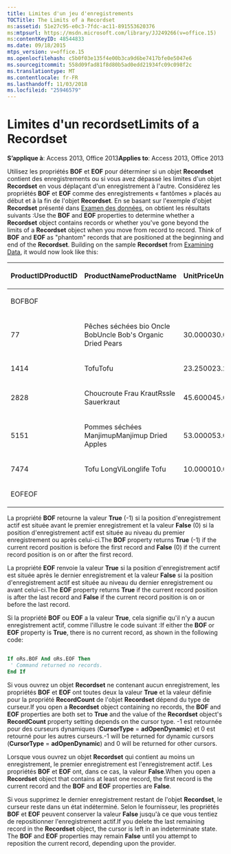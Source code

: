 ```yaml
---
title: Limites d'un jeu d'enregistrements
TOCTitle: The Limits of a Recordset
ms:assetid: 51e27c95-e0c3-7fdc-ac11-891553620376
ms:mtpsurl: https://msdn.microsoft.com/library/JJ249266(v=office.15)
ms:contentKeyID: 48544833
ms.date: 09/18/2015
mtps_version: v=office.15
ms.openlocfilehash: c5b0f03e135f4e00b3ca9d6be7417bfe0e5047e6
ms.sourcegitcommit: 558d09fad81f8d80b5ad0edd21934fc09c098f2c
ms.translationtype: MT
ms.contentlocale: fr-FR
ms.lasthandoff: 11/03/2018
ms.locfileid: "25946579"
---
```

# <a name="limits-of-a-recordset"></a><span data-ttu-id="d8413-102">Limites d'un recordset</span><span class="sxs-lookup"><span data-stu-id="d8413-102">Limits of a Recordset</span></span>


<span data-ttu-id="d8413-103">**S’applique à**: Access 2013, Office 2013</span><span class="sxs-lookup"><span data-stu-id="d8413-103">**Applies to**: Access 2013, Office 2013</span></span>

<span data-ttu-id="d8413-p101">Utilisez les propriétés **BOF** et **EOF** pour déterminer si un objet **Recordset** contient des enregistrements ou si vous avez dépassé les limites d'un objet **Recordset** en vous déplaçant d'un enregistrement à l'autre. Considérez les propriétés **BOF** et **EOF** comme des enregistrements « fantômes » placés au début et à la fin de l'objet **Recordset**. En se basant sur l'exemple d'objet **Recordset** présenté dans [Examen des données](chapter-3-examining-data.md), on obtient les résultats suivants :</span><span class="sxs-lookup"><span data-stu-id="d8413-p101">Use the **BOF** and **EOF** properties to determine whether a **Recordset** object contains records or whether you've gone beyond the limits of a **Recordset** object when you move from record to record. Think of **BOF** and **EOF** as "phantom" records that are positioned at the beginning and end of the **Recordset**. Building on the sample **Recordset** from [Examining Data](chapter-3-examining-data.md), it would now look like this:</span></span>

<table>
<colgroup>
<col style="width: 33%" />
<col style="width: 33%" />
<col style="width: 33%" />
</colgroup>
<thead>
<tr class="header">
<th><p><span data-ttu-id="d8413-107">ProductID</span><span class="sxs-lookup"><span data-stu-id="d8413-107">ProductID</span></span></p></th>
<th><p><span data-ttu-id="d8413-108">ProductName</span><span class="sxs-lookup"><span data-stu-id="d8413-108">ProductName</span></span></p></th>
<th><p><span data-ttu-id="d8413-109">UnitPrice</span><span class="sxs-lookup"><span data-stu-id="d8413-109">UnitPrice</span></span></p></th>
</tr>
</thead>
<tbody>
<tr class="odd">
<td><p><span data-ttu-id="d8413-110">BOF</span><span class="sxs-lookup"><span data-stu-id="d8413-110">BOF</span></span></p></td>
<td><p><br />
</p></td>
<td><p><br />
</p></td>
</tr>
<tr class="even">
<td><p><span data-ttu-id="d8413-111">7</span><span class="sxs-lookup"><span data-stu-id="d8413-111">7</span></span></p></td>
<td><p><span data-ttu-id="d8413-112">Pêches séchées bio Oncle Bob</span><span class="sxs-lookup"><span data-stu-id="d8413-112">Uncle Bob's Organic Dried Pears</span></span></p></td>
<td><p><span data-ttu-id="d8413-113">30.0000</span><span class="sxs-lookup"><span data-stu-id="d8413-113">30.0000</span></span></p></td>
</tr>
<tr class="odd">
<td><p><span data-ttu-id="d8413-114">14</span><span class="sxs-lookup"><span data-stu-id="d8413-114">14</span></span></p></td>
<td><p><span data-ttu-id="d8413-115">Tofu</span><span class="sxs-lookup"><span data-stu-id="d8413-115">Tofu</span></span></p></td>
<td><p><span data-ttu-id="d8413-116">23.2500</span><span class="sxs-lookup"><span data-stu-id="d8413-116">23.2500</span></span></p></td>
</tr>
<tr class="even">
<td><p><span data-ttu-id="d8413-117">28</span><span class="sxs-lookup"><span data-stu-id="d8413-117">28</span></span></p></td>
<td><p><span data-ttu-id="d8413-118">Choucroute Frau Kraut</span><span class="sxs-lookup"><span data-stu-id="d8413-118">Rssle Sauerkraut</span></span></p></td>
<td><p><span data-ttu-id="d8413-119">45.6000</span><span class="sxs-lookup"><span data-stu-id="d8413-119">45.6000</span></span></p></td>
</tr>
<tr class="odd">
<td><p><span data-ttu-id="d8413-120">51</span><span class="sxs-lookup"><span data-stu-id="d8413-120">51</span></span></p></td>
<td><p><span data-ttu-id="d8413-121">Pommes séchées Manjimup</span><span class="sxs-lookup"><span data-stu-id="d8413-121">Manjimup Dried Apples</span></span></p></td>
<td><p><span data-ttu-id="d8413-122">53.0000</span><span class="sxs-lookup"><span data-stu-id="d8413-122">53.0000</span></span></p></td>
</tr>
<tr class="even">
<td><p><span data-ttu-id="d8413-123">74</span><span class="sxs-lookup"><span data-stu-id="d8413-123">74</span></span></p></td>
<td><p><span data-ttu-id="d8413-124">Tofu LongVi</span><span class="sxs-lookup"><span data-stu-id="d8413-124">Longlife Tofu</span></span></p></td>
<td><p><span data-ttu-id="d8413-125">10.0000</span><span class="sxs-lookup"><span data-stu-id="d8413-125">10.0000</span></span></p></td>
</tr>
<tr class="odd">
<td><p><span data-ttu-id="d8413-126">EOF</span><span class="sxs-lookup"><span data-stu-id="d8413-126">EOF</span></span></p></td>
<td><p><br />
</p></td>
<td><p><br />
</p></td>
</tr>
</tbody>
</table>


<span data-ttu-id="d8413-127">La propriété **BOF** retourne la valeur **True** (-1) si la position d'enregistrement actif est située avant le premier enregistrement et la valeur **False** (0) si la position d'enregistrement actif est située au niveau du premier enregistrement ou après celui-ci.</span><span class="sxs-lookup"><span data-stu-id="d8413-127">The **BOF** property returns **True** (-1) if the current record position is before the first record and **False** (0) if the current record position is on or after the first record.</span></span>

<span data-ttu-id="d8413-128">La propriété **EOF** renvoie la valeur **True** si la position d'enregistrement actif est située après le dernier enregistrement et la valeur **False** si la position d'enregistrement actif est située au niveau du dernier enregistrement ou avant celui-ci.</span><span class="sxs-lookup"><span data-stu-id="d8413-128">The **EOF** property returns **True** if the current record position is after the last record and **False** if the current record position is on or before the last record.</span></span>

<span data-ttu-id="d8413-129">Si la propriété **BOF** ou **EOF** a la valeur **True**, cela signifie qu'il n'y a aucun enregistrement actif, comme l'illustre le code suivant :</span><span class="sxs-lookup"><span data-stu-id="d8413-129">If either the **BOF** or **EOF** property is **True**, there is no current record, as shown in the following code:</span></span>

```vb 
 
If oRs.BOF And oRs.EOF Then 
 ' Command returned no records. 
End If 
```

<span data-ttu-id="d8413-130">Si vous ouvrez un objet **Recordset** ne contenant aucun enregistrement, les propriétés **BOF** et **EOF** ont toutes deux la valeur **True** et la valeur définie pour la propriété **RecordCount** de l'objet **Recordset** dépend du type de curseur.</span><span class="sxs-lookup"><span data-stu-id="d8413-130">If you open a **Recordset** object containing no records, the **BOF** and **EOF** properties are both set to **True** and the value of the **Recordset** object's **RecordCount** property setting depends on the cursor type.</span></span> <span data-ttu-id="d8413-131">-1 est retournée pour des curseurs dynamiques (**CursorType** = **adOpenDynamic**) et 0 est retourné pour les autres curseurs.</span><span class="sxs-lookup"><span data-stu-id="d8413-131">-1 will be returned for dynamic cursors (**CursorType** = **adOpenDynamic**) and 0 will be returned for other cursors.</span></span>

<span data-ttu-id="d8413-132">Lorsque vous ouvrez un objet **Recordset** qui contient au moins un enregistrement, le premier enregistrement est l'enregistrement actif. Les propriétés **BOF** et **EOF** ont, dans ce cas, la valeur **False**.</span><span class="sxs-lookup"><span data-stu-id="d8413-132">When you open a **Recordset** object that contains at least one record, the first record is the current record and the **BOF** and **EOF** properties are **False**.</span></span>

<span data-ttu-id="d8413-p103">Si vous supprimez le dernier enregistrement restant de l'objet **Recordset**, le curseur reste dans un état indéterminé. Selon le fournisseur, les propriétés **BOF** et **EOF** peuvent conserver la valeur **False** jusqu'à ce que vous tentiez de repositionner l'enregistrement actif.</span><span class="sxs-lookup"><span data-stu-id="d8413-p103">If you delete the last remaining record in the **Recordset** object, the cursor is left in an indeterminate state. The **BOF** and **EOF** properties may remain **False** until you attempt to reposition the current record, depending upon the provider.</span></span>

